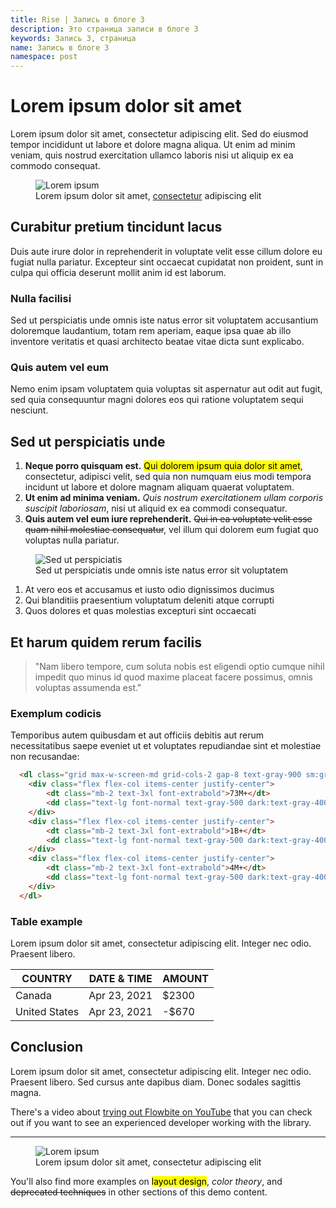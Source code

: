 ```yaml
---
title: Rise | Запись в блоге 3
description: Это страница записи в блоге 3
keywords: Запись 3, страница
name: Запись в блоге 3
namespace: post
---
```


# Lorem ipsum dolor sit amet

Lorem ipsum dolor sit amet, consectetur adipiscing elit. Sed do eiusmod tempor incididunt ut labore et dolore magna aliqua. Ut enim ad minim veniam, quis nostrud exercitation ullamco laboris nisi ut aliquip ex ea commodo consequat.

<figure class="loading">
  <img src="https://placehold.co/600x400" alt="Lorem ipsum">
  <figcaption>Lorem ipsum dolor sit amet, <a href="https://wotkad.ru/rise/" target="_blank">consectetur</a> adipiscing elit</figcaption>
</figure>

## Curabitur pretium tincidunt lacus

Duis aute irure dolor in reprehenderit in voluptate velit esse cillum dolore eu fugiat nulla pariatur. Excepteur sint occaecat cupidatat non proident, sunt in culpa qui officia deserunt mollit anim id est laborum.

### Nulla facilisi

Sed ut perspiciatis unde omnis iste natus error sit voluptatem accusantium doloremque laudantium, totam rem aperiam, eaque ipsa quae ab illo inventore veritatis et quasi architecto beatae vitae dicta sunt explicabo.

### Quis autem vel eum

Nemo enim ipsam voluptatem quia voluptas sit aspernatur aut odit aut fugit, sed quia consequuntur magni dolores eos qui ratione voluptatem sequi nesciunt.

## Sed ut perspiciatis unde

1. **Neque porro quisquam est.** <mark>Qui dolorem ipsum quia dolor sit amet</mark>, consectetur, adipisci velit, sed quia non numquam eius modi tempora incidunt ut labore et dolore magnam aliquam quaerat voluptatem.
2. **Ut enim ad minima veniam.** <em>Quis nostrum exercitationem ullam corporis suscipit laboriosam</em>, nisi ut aliquid ex ea commodi consequatur.
3. **Quis autem vel eum iure reprehenderit.** <del>Qui in ea voluptate velit esse quam nihil molestiae consequatur</del>, vel illum qui dolorem eum fugiat quo voluptas nulla pariatur.

<figure class="loading">
  <img src="https://placehold.co/600x400" alt="Sed ut perspiciatis">
  <figcaption>Sed ut perspiciatis unde omnis iste natus error sit voluptatem</figcaption>
</figure>

1. At vero eos et accusamus et iusto odio dignissimos ducimus
2. Qui blanditiis praesentium voluptatum deleniti atque corrupti
3. Quos dolores et quas molestias excepturi sint occaecati

## Et harum quidem rerum facilis

> "Nam libero tempore, cum soluta nobis est eligendi optio cumque nihil impedit quo minus id quod maxime placeat facere possimus, omnis voluptas assumenda est."

### Exemplum codicis

Temporibus autem quibusdam et aut officiis debitis aut rerum necessitatibus saepe eveniet ut et voluptates repudiandae sint et molestiae non recusandae:

```html
  <dl class="grid max-w-screen-md grid-cols-2 gap-8 text-gray-900 sm:grid-cols-3 dark:text-white">
    <div class="flex flex-col items-center justify-center">
        <dt class="mb-2 text-3xl font-extrabold">73M+</dt>
        <dd class="text-lg font-normal text-gray-500 dark:text-gray-400">developers</dd>
    </div>
    <div class="flex flex-col items-center justify-center">
        <dt class="mb-2 text-3xl font-extrabold">1B+</dt>
        <dd class="text-lg font-normal text-gray-500 dark:text-gray-400">contributors</dd>
    </div>
    <div class="flex flex-col items-center justify-center">
        <dt class="mb-2 text-3xl font-extrabold">4M+</dt>
        <dd class="text-lg font-normal text-gray-500 dark:text-gray-400">organizations</dd>
    </div>
  </dl>
```

### Table example

Lorem ipsum dolor sit amet, consectetur adipiscing elit. Integer nec odio. Praesent libero.

| COUNTRY       | DATE & TIME  | AMOUNT |
| ------------- | ------------ | ------ |
| Canada        | Apr 23, 2021 | $2300  |
| United States | Apr 23, 2021 | -$670  |

## Conclusion

Lorem ipsum dolor sit amet, consectetur adipiscing elit. Integer nec odio. Praesent libero. Sed cursus ante dapibus diam. Donec sodales sagittis magna.

There's a video about [trying out Flowbite on YouTube](https://wotkad.ru/rise/) that you can check out if you want to see an experienced developer working with the library.

---

<figure class="loading">
  <img src="https://placehold.co/600x400" alt="Lorem ipsum">
  <figcaption>Lorem ipsum dolor sit amet, consectetur adipiscing elit</figcaption>
</figure>

You'll also find more examples on <mark>layout design</mark>, <em>color theory</em>, and <del>deprecated techniques</del> in other sections of this demo content.